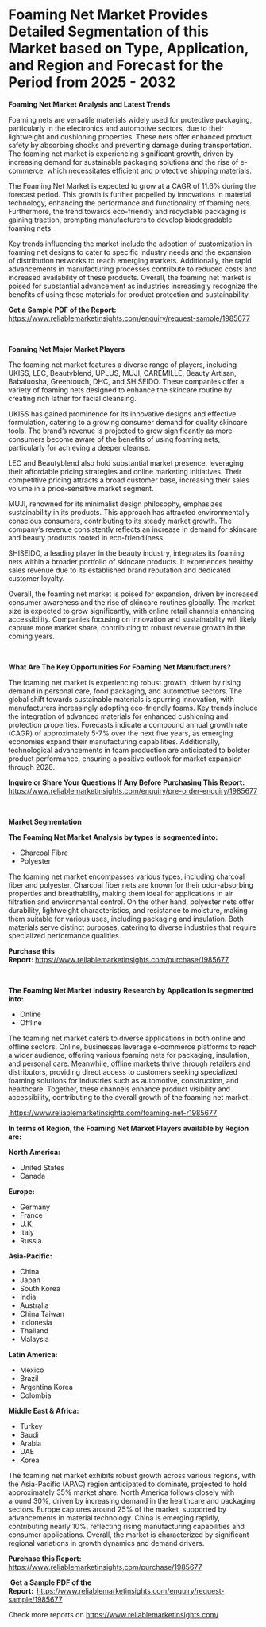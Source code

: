 <p><h1>Foaming Net Market Provides Detailed Segmentation of this Market based on Type, Application, and Region and Forecast for the Period from 2025 - 2032</h1></p><p><strong>Foaming Net Market Analysis and Latest Trends</strong></p>
<p><p>Foaming nets are versatile materials widely used for protective packaging, particularly in the electronics and automotive sectors, due to their lightweight and cushioning properties. These nets offer enhanced product safety by absorbing shocks and preventing damage during transportation. The foaming net market is experiencing significant growth, driven by increasing demand for sustainable packaging solutions and the rise of e-commerce, which necessitates efficient and protective shipping materials.</p><p>The Foaming Net Market is expected to grow at a CAGR of 11.6% during the forecast period. This growth is further propelled by innovations in material technology, enhancing the performance and functionality of foaming nets. Furthermore, the trend towards eco-friendly and recyclable packaging is gaining traction, prompting manufacturers to develop biodegradable foaming nets. </p><p>Key trends influencing the market include the adoption of customization in foaming net designs to cater to specific industry needs and the expansion of distribution networks to reach emerging markets. Additionally, the rapid advancements in manufacturing processes contribute to reduced costs and increased availability of these products. Overall, the foaming net market is poised for substantial advancement as industries increasingly recognize the benefits of using these materials for product protection and sustainability.</p></p>
<p><strong>Get a Sample PDF of the Report:&nbsp;</strong> <a href="https://www.reliablemarketinsights.com/enquiry/request-sample/1985677?utm_campaign=3040&utm_medium=2&utm_source=Github&utm_content=ia&utm_term=05042025&utm_id=foaming-net">https://www.reliablemarketinsights.com/enquiry/request-sample/1985677</a></p>
<p>&nbsp;</p>
<p><strong>Foaming Net Major Market Players</strong></p>
<p><p>The foaming net market features a diverse range of players, including UKISS, LEC, Beautyblend, UPLUS, MUJI, CAREMILLE, Beauty Artisan, Babaluosha, Greentouch, DHC, and SHISEIDO. These companies offer a variety of foaming nets designed to enhance the skincare routine by creating rich lather for facial cleansing.</p><p>UKISS has gained prominence for its innovative designs and effective formulation, catering to a growing consumer demand for quality skincare tools. The brand’s revenue is projected to grow significantly as more consumers become aware of the benefits of using foaming nets, particularly for achieving a deeper cleanse.</p><p>LEC and Beautyblend also hold substantial market presence, leveraging their affordable pricing strategies and online marketing initiatives. Their competitive pricing attracts a broad customer base, increasing their sales volume in a price-sensitive market segment.</p><p>MUJI, renowned for its minimalist design philosophy, emphasizes sustainability in its products. This approach has attracted environmentally conscious consumers, contributing to its steady market growth. The company’s revenue consistently reflects an increase in demand for skincare and beauty products rooted in eco-friendliness.</p><p>SHISEIDO, a leading player in the beauty industry, integrates its foaming nets within a broader portfolio of skincare products. It experiences healthy sales revenue due to its established brand reputation and dedicated customer loyalty.</p><p>Overall, the foaming net market is poised for expansion, driven by increased consumer awareness and the rise of skincare routines globally. The market size is expected to grow significantly, with online retail channels enhancing accessibility. Companies focusing on innovation and sustainability will likely capture more market share, contributing to robust revenue growth in the coming years.</p></p>
<p>&nbsp;</p>
<p><strong>What Are The Key Opportunities For Foaming Net Manufacturers?</strong></p>
<p><p>The foaming net market is experiencing robust growth, driven by rising demand in personal care, food packaging, and automotive sectors. The global shift towards sustainable materials is spurring innovation, with manufacturers increasingly adopting eco-friendly foams. Key trends include the integration of advanced materials for enhanced cushioning and protection properties. Forecasts indicate a compound annual growth rate (CAGR) of approximately 5-7% over the next five years, as emerging economies expand their manufacturing capabilities. Additionally, technological advancements in foam production are anticipated to bolster product performance, ensuring a positive outlook for market expansion through 2028.</p></p>
<p><strong>Inquire or Share Your Questions If Any Before Purchasing This Report:</strong> <a href="https://www.reliablemarketinsights.com/enquiry/pre-order-enquiry/1985677?utm_campaign=3040&utm_medium=2&utm_source=Github&utm_content=ia&utm_term=05042025&utm_id=foaming-net">https://www.reliablemarketinsights.com/enquiry/pre-order-enquiry/1985677</a></p>
<p>&nbsp;</p>
<p><strong>Market Segmentation</strong></p>
<p><strong>The Foaming Net Market Analysis by types is segmented into:</strong></p>
<p><ul><li>Charcoal Fibre</li><li>Polyester</li></ul></p>
<p><p>The foaming net market encompasses various types, including charcoal fiber and polyester. Charcoal fiber nets are known for their odor-absorbing properties and breathability, making them ideal for applications in air filtration and environmental control. On the other hand, polyester nets offer durability, lightweight characteristics, and resistance to moisture, making them suitable for various uses, including packaging and insulation. Both materials serve distinct purposes, catering to diverse industries that require specialized performance qualities.</p></p>
<p><strong>Purchase this Report:&nbsp;</strong><a href="https://www.reliablemarketinsights.com/purchase/1985677?utm_campaign=3040&utm_medium=2&utm_source=Github&utm_content=ia&utm_term=05042025&utm_id=foaming-net">https://www.reliablemarketinsights.com/purchase/1985677</a></p>
<p>&nbsp;</p>
<p><strong>The Foaming Net Market Industry Research by Application is segmented into:</strong></p>
<p><ul><li>Online</li><li>Offline</li></ul></p>
<p><p>The foaming net market caters to diverse applications in both online and offline sectors. Online, businesses leverage e-commerce platforms to reach a wider audience, offering various foaming nets for packaging, insulation, and personal care. Meanwhile, offline markets thrive through retailers and distributors, providing direct access to customers seeking specialized foaming solutions for industries such as automotive, construction, and healthcare. Together, these channels enhance product visibility and accessibility, contributing to the overall growth of the foaming net market.</p></p>
<p><a href="https://www.reliablemarketinsights.com/foaming-net-r1985677?utm_campaign=3040&utm_medium=2&utm_source=Github&utm_content=ia&utm_term=05042025&utm_id=foaming-net">&nbsp;https://www.reliablemarketinsights.com/foaming-net-r1985677</a></p>
<p><strong>In terms of Region, the Foaming Net Market Players available by Region are:</strong></p>
<p>
    <p> <strong> North America: </strong>
        <ul>
            <li>United States</li>
            <li>Canada</li>
        </ul>
        </p> 
    <p> <strong> Europe: </strong>
        <ul>
            <li>Germany</li>
            <li>France</li>
            <li>U.K.</li>
            <li>Italy</li>
            <li>Russia</li>
        </ul>
        </p> 
    <p> <strong> Asia-Pacific: </strong>
        <ul>
            <li>China</li>
            <li>Japan</li>
            <li>South Korea</li>
            <li>India</li>
            <li>Australia</li>
            <li>China Taiwan</li>
            <li>Indonesia</li>
            <li>Thailand</li>
            <li>Malaysia</li>
        </ul>
        </p> 
    <p> <strong> Latin America: </strong>
        <ul>
            <li>Mexico</li>
            <li>Brazil</li>
            <li>Argentina Korea</li>
            <li>Colombia</li>
        </ul>
        </p> 
    <p> <strong> Middle East & Africa: </strong>
        <ul>
            <li>Turkey</li>
            <li>Saudi</li>
            <li>Arabia</li>
            <li>UAE</li>
            <li>Korea</li>
        </ul>
    </p>
    </p>
<p><p>The foaming net market exhibits robust growth across various regions, with the Asia-Pacific (APAC) region anticipated to dominate, projected to hold approximately 35% market share. North America follows closely with around 30%, driven by increasing demand in the healthcare and packaging sectors. Europe captures around 25% of the market, supported by advancements in material technology. China is emerging rapidly, contributing nearly 10%, reflecting rising manufacturing capabilities and consumer applications. Overall, the market is characterized by significant regional variations in growth dynamics and demand drivers.</p></p>
<p><strong>Purchase this Report: </strong><a href="https://www.reliablemarketinsights.com/purchase/1985677?utm_campaign=3040&utm_medium=2&utm_source=Github&utm_content=ia&utm_term=05042025&utm_id=foaming-net">https://www.reliablemarketinsights.com/purchase/1985677</a></p>
<p>&nbsp;<strong>Get a Sample PDF of the Report:&nbsp;&nbsp;</strong><a href="https://www.reliablemarketinsights.com/enquiry/request-sample/1985677?utm_campaign=3040&utm_medium=2&utm_source=Github&utm_content=ia&utm_term=05042025&utm_id=foaming-net">https://www.reliablemarketinsights.com/enquiry/request-sample/1985677</a></p>
<p><strong></strong></p>
<p>Check more reports on <a href="https://www.reliablemarketinsights.com/?utm_campaign=3040&utm_medium=2&utm_source=Github&utm_content=ia&utm_term=05042025&utm_id=foaming-net">https://www.reliablemarketinsights.com/</a></p>